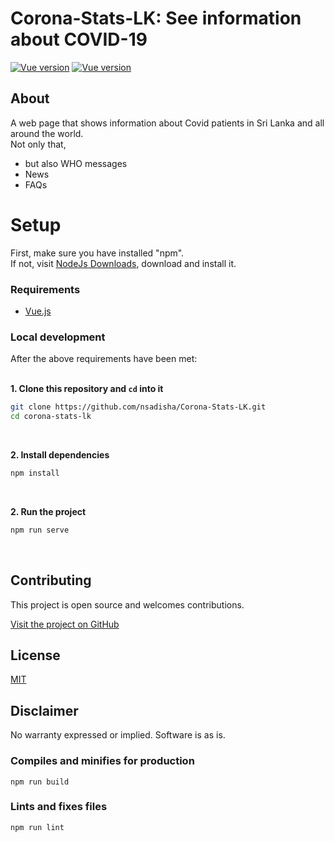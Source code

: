 # Corona-Stats-LK: See information about COVID-19

[![Vue version](https://img.shields.io/badge/Vue-v2-brightgreen)]()
[![Vue version](https://img.shields.io/badge/Licence-MIT-orange)]()


## About
A web page that shows information about Covid patients in Sri Lanka and all around the world.<br>
Not only that,

- but also WHO messages
- News
- FAQs


# Setup
First, make sure you have installed "npm".<br>
If not, visit [NodeJs Downloads](https://nodejs.org/en/download/), download and install it.


### Requirements

- [Vue.js](https://vuejs.org/v2/guide/installation.html)


### Local development

After the above requirements have been met: 
<br><br>

<b>1. Clone this repository and `cd` into it</b>

```bash
git clone https://github.com/nsadisha/Corona-Stats-LK.git
cd corona-stats-lk
```
<br>

<b>2. Install dependencies</b>

```bash
npm install
```
<br>


<b>2. Run the project</b>
```bash
npm run serve
```
<br>


## Contributing

This project is open source and welcomes contributions. 

[Visit the project on GitHub](https://github.com/nsadisha/Corona-Stats-LK.git)

## License

[MIT](http://www.opensource.org/licenses/mit-license.html)

## Disclaimer

No warranty expressed or implied. Software is as is.

### Compiles and minifies for production

```
npm run build
```

### Lints and fixes files
```
npm run lint
```
